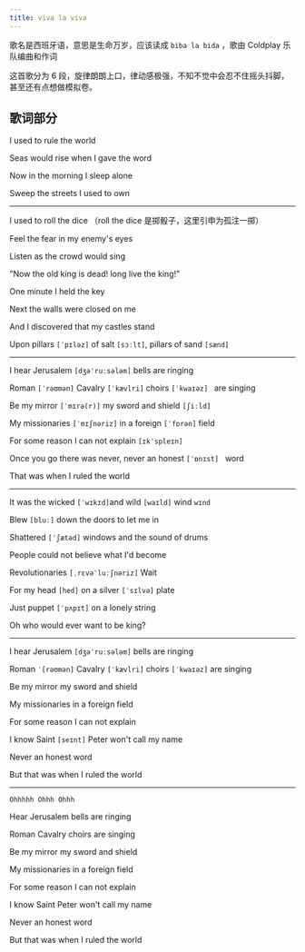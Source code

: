 ```yaml
---
title: viva la viva
---
```


歌名是西班牙语，意思是生命万岁，应该读成 `biba la bida` ，歌由 Coldplay 乐队编曲和作词

这首歌分为 6 段，旋律朗朗上口，律动感极强，不知不觉中会忍不住摇头抖脚，甚至还有点想做模拟卷。

## 歌词部分

I used to rule the world 

Seas would rise when I gave the word

Now in the morning I sleep alone

Sweep the streets I used to own

---

I used to roll the dice （roll the dice 是掷骰子，这里引申为孤注一掷）

Feel the fear in my enemy's eyes

Listen as the crowd would sing

"Now the old king is dead! long live the king!"

One minute I held the key

Next the walls were closed on me

And I discovered that my castles stand

Upon pillars `[ˈpɪləz]` of salt `[sɔːlt]`, pillars of sand `[sænd] `

---

I hear Jerusalem `[dʒəˈruːsələm]` bells are ringing

Roman `[ˈrəʊmən]` Cavalry `[ˈkævlri]` choirs `[ˈkwaɪəz] ` are singing

Be my mirror `[ˈmɪrə(r)]` my sword and shield `[ʃiːld]`

My missionaries `[ˈmɪʃnəriz]` in a foreign `[ˈfɒrən]` field

For some reason I can not explain `[ɪkˈspleɪn]`

Once you go there was never, never an honest `[ˈɒnɪst] ` word

That was when I ruled the world

---

It was the wicked `[ˈwɪkɪd]`and wild `[waɪld]` wind `wɪnd`

Blew `[bluː]` down the doors to let me in 

Shattered `[ˈʃætəd]` windows and the sound of drums

People could not believe what I'd become

Revolutionaries `[ˌrɛvəˈluːʃnəriz]` Wait

For my head `[hed]` on a silver `[ˈsɪlvə]` plate 

Just puppet `[ˈpʌpɪt]` on a lonely string

Oh who would ever want to be king?

---

I hear Jerusalem `[dʒəˈruːsələm]` bells are ringing

Roman `ˈ[rəʊmən]` Cavalry `[ˈkævlri]` choirs `[ˈkwaɪəz]` are singing

Be my mirror my sword and shield

My missionaries in a foreign field

For some reason I can not explain

I know Saint `[seɪnt]` Peter won't call my name

Never an honest word

But that was when I ruled the world

---

`Ohhhhh Ohhh Ohhh`

Hear Jerusalem bells are ringing

Roman Cavalry choirs are singing

Be my mirror my sword and shield

My missionaries in a foreign field

For some reason I can not explain

I know Saint Peter won't call my name

Never an honest word

But that was when I ruled the world
